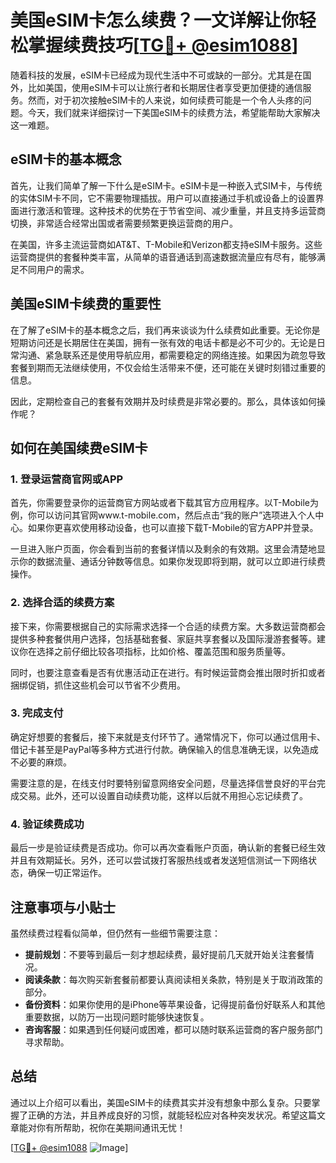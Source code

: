 # 美国eSIM卡怎么续费？一文详解让你轻松掌握续费技巧[[TG💪+ @esim1088](https://t.me/s/esim1088)]

随着科技的发展，eSIM卡已经成为现代生活中不可或缺的一部分。尤其是在国外，比如美国，使用eSIM卡可以让旅行者和长期居住者享受更加便捷的通信服务。然而，对于初次接触eSIM卡的人来说，如何续费可能是一个令人头疼的问题。今天，我们就来详细探讨一下美国eSIM卡的续费方法，希望能帮助大家解决这一难题。

## eSIM卡的基本概念

首先，让我们简单了解一下什么是eSIM卡。eSIM卡是一种嵌入式SIM卡，与传统的实体SIM卡不同，它不需要物理插拔。用户可以直接通过手机或设备上的设置界面进行激活和管理。这种技术的优势在于节省空间、减少重量，并且支持多运营商切换，非常适合经常出国或者需要频繁更换运营商的用户。

在美国，许多主流运营商如AT&T、T-Mobile和Verizon都支持eSIM卡服务。这些运营商提供的套餐种类丰富，从简单的语音通话到高速数据流量应有尽有，能够满足不同用户的需求。

## 美国eSIM卡续费的重要性

在了解了eSIM卡的基本概念之后，我们再来谈谈为什么续费如此重要。无论你是短期访问还是长期居住在美国，拥有一张有效的电话卡都是必不可少的。无论是日常沟通、紧急联系还是使用导航应用，都需要稳定的网络连接。如果因为疏忽导致套餐到期而无法继续使用，不仅会给生活带来不便，还可能在关键时刻错过重要的信息。

因此，定期检查自己的套餐有效期并及时续费是非常必要的。那么，具体该如何操作呢？

## 如何在美国续费eSIM卡

### 1. 登录运营商官网或APP

首先，你需要登录你的运营商官方网站或者下载其官方应用程序。以T-Mobile为例，你可以访问其官网www.t-mobile.com，然后点击“我的账户”选项进入个人中心。如果你更喜欢使用移动设备，也可以直接下载T-Mobile的官方APP并登录。

一旦进入账户页面，你会看到当前的套餐详情以及剩余的有效期。这里会清楚地显示你的数据流量、通话分钟数等信息。如果你发现即将到期，就可以立即进行续费操作。

### 2. 选择合适的续费方案

接下来，你需要根据自己的实际需求选择一个合适的续费方案。大多数运营商都会提供多种套餐供用户选择，包括基础套餐、家庭共享套餐以及国际漫游套餐等。建议你在选择之前仔细比较各项指标，比如价格、覆盖范围和服务质量等。

同时，也要注意查看是否有优惠活动正在进行。有时候运营商会推出限时折扣或者捆绑促销，抓住这些机会可以节省不少费用。

### 3. 完成支付

确定好想要的套餐后，接下来就是支付环节了。通常情况下，你可以通过信用卡、借记卡甚至是PayPal等多种方式进行付款。确保输入的信息准确无误，以免造成不必要的麻烦。

需要注意的是，在线支付时要特别留意网络安全问题，尽量选择信誉良好的平台完成交易。此外，还可以设置自动续费功能，这样以后就不用担心忘记续费了。

### 4. 验证续费成功

最后一步是验证续费是否成功。你可以再次查看账户页面，确认新的套餐已经生效并且有效期延长。另外，还可以尝试拨打客服热线或者发送短信测试一下网络状态，确保一切正常运作。

## 注意事项与小贴士

虽然续费过程看似简单，但仍然有一些细节需要注意：

- **提前规划**：不要等到最后一刻才想起续费，最好提前几天就开始关注套餐情况。
- **阅读条款**：每次购买新套餐前都要认真阅读相关条款，特别是关于取消政策的部分。
- **备份资料**：如果你使用的是iPhone等苹果设备，记得提前备份好联系人和其他重要数据，以防万一出现问题时能够快速恢复。
- **咨询客服**：如果遇到任何疑问或困难，都可以随时联系运营商的客户服务部门寻求帮助。

## 总结

通过以上介绍可以看出，美国eSIM卡的续费其实并没有想象中那么复杂。只要掌握了正确的方法，并且养成良好的习惯，就能轻松应对各种突发状况。希望这篇文章能对你有所帮助，祝你在美期间通讯无忧！

[[TG💪+ @esim1088](https://t.me/s/esim1088) ![Image](https://i.postimg.cc/4NQfJmqS/Snipaste-2025-05-13-00-14-12.png)]